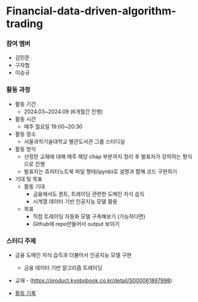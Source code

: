 # Financial-data-driven-algorithm-trading
### 참여 멤버
- 김민준
- 구자협
- 이승규
### 활동 과정

- 활동 기간
    - 2024.03~2024.09 (6개월간 진행)
- 활동 시간
    - 매주 월요일 19:00~20:30
- 활동 장소
    - 서울과학기술대학교 별관도서관 그룹 스터디실
- 활동 방식
    - 선정한 교재애 대해 매주 해당 chap 부분까지 정리 후 발표자가 강의하는 형식으로 진행
    - 발표자는 쥬피터노트북 파일 형태(ipynb)로 설명과 함께 코드 구현하기
- 기대 및 목표
    - 활동 기대
        - 금융에서도 퀀트, 트레이딩 관련한 도메인 지식 습득
        - 시계열 데이터 기반 인공지능 모델 활용
    - 목표
        - 직접 트레이딩 자동화 모델 구축해보기 (가능하다면)
        - Github에 repo만들어서 output 보이기
    

### 스터디 주제
- 금융 도메인 지식 습득과 더불어서 인공지능 모델 구현
    - 금융 데이터 기반 알고리즘 트레이딩
- 교재 - (https://product.kyobobook.co.kr/detail/S000061897998)

- [활동 기록](https://proud-may-09b.notion.site/4ba3d5ef62934312a8fff6fd078b8035?pvs=4)
